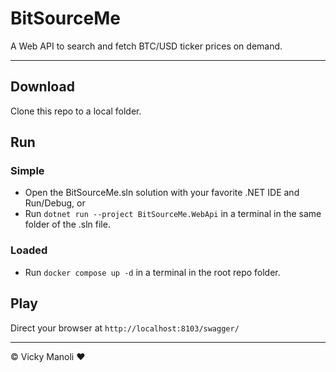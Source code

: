﻿# BitSourceMe

A Web API to search and fetch BTC/USD ticker prices on demand.

---

## Download

Clone this repo to a local folder.

## Run

### Simple

* Open the BitSourceMe.sln solution with your favorite .NET IDE and Run/Debug, or
* Run `dotnet run --project BitSourceMe.WebApi` in a terminal in the same folder of the .sln file.

### Loaded

* Run `docker compose up -d` in a terminal in the root repo folder.

## Play

Direct your browser at `http://localhost:8103/swagger/`

---

&copy; Vicky Manoli &hearts;
